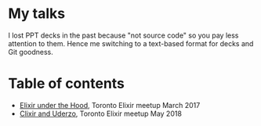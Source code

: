 # My talks

I lost PPT decks in the past because "not source code" so you pay less attention to them. Hence
me switching to a text-based format for decks and Git goodness.

# Table of contents

* [Elixir under the Hood](2017-03-elixir-under-the-hood), Toronto Elixir meetup March 2017
* [Clixir and Uderzo](2018-05-uderzo-clixir), Toronto Elixir meetup May 2018
